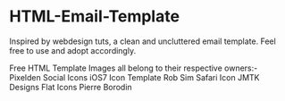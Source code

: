 HTML-Email-Template
===================
Inspired by webdesign tuts, a clean and uncluttered email template. Feel free to use and adopt accordingly.


Free HTML Template
Images all belong to their respective owners:-
Pixelden Social Icons
iOS7 Icon Template Rob Sim
Safari Icon JMTK Designs
Flat Icons Pierre Borodin
